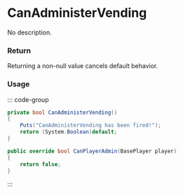# CanAdministerVending
<Badge type="info" text="Vending"/><Badge type="danger" text="Carbon Compatible"/><Badge type="warning" text="Oxide Compatible"/>
No description.
### Return
Returning a non-null value cancels default behavior.

### Usage
::: code-group
```csharp [Example]
private bool CanAdministerVending()
{
	Puts("CanAdministerVending has been fired!");
	return (System.Boolean)default;
}
```
```csharp [Source — Assembly-CSharp @ NPCVendingMachine]
public override bool CanPlayerAdmin(BasePlayer player)
{
	return false;
}

```
:::
